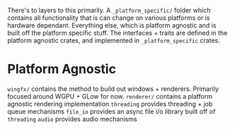 There's to layers to this primarily.
A `_platform_specific/` folder which contains all functionality that is can change on various platforms or is hardware dependant.
Everything else, which is platform agnostic and is built off the platform specific stuff. The interfaces + traits are defined in the platform agnostic crates, and implemented in `_platform_specific` crates.

# Platform Agnostic 
`wingfx/` contains the method to build out windows + renderers. Primarily focused around WGPU + GLow for now.
`renderer/` contains a platform agnostic rendering implementation
`threading` provides threading + job queue mechanisms
`file_io` provides an async file i/o library built off of `threading`
`audio` provides audio mechanisms
